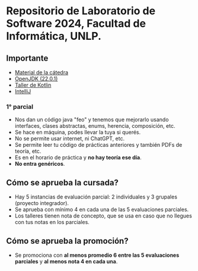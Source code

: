 # Repositorio de Laboratorio de Software 2024, Facultad de Informática, UNLP.

## Importante

-   [Material de la cátedra](https://catedras.linti.unlp.edu.ar/course/view.php?id=1247)
-   [OpenJDK (22.0.1)](https://jdk.java.net/archive/)
-  [Taller de Kotlin](https://sites.google.com/view/clauq/home)
-  [IntelliJ](https://www.jetbrains.com/idea/download/other.html)

### 1° parcial

-   Nos dan un código java "feo" y tenemos que mejorarlo usando interfaces, clases abstractas, enums, herencia, composición, etc.
-   Se hace en máquina, podes llevar la tuya si querés.
-   No se permite usar internet, ni ChatGPT, etc.
-   Se permite leer tu código de prácticas anteriores y también PDFs de teoría, etc.
-   Es en el horario de práctica y **no hay teoría ese día**.
-   **No entra genéricos**.

## Cómo se aprueba la cursada?

-   Hay 5 instancias de evaluación parcial: 2 individuales y 3 grupales (proyecto integrador).
-   Se aprueba con mínimo 4 en cada una de las 5 evaluaciones parciales.
-   Los talleres tienen nota de concepto, que se usa en caso que no llegues con tus notas en los parciales.

## Cómo se aprueba la promoción?

-   Se promociona con **al menos promedio 6 entre las 5 evaluaciones parciales** y **al menos nota 4 en cada una**.
